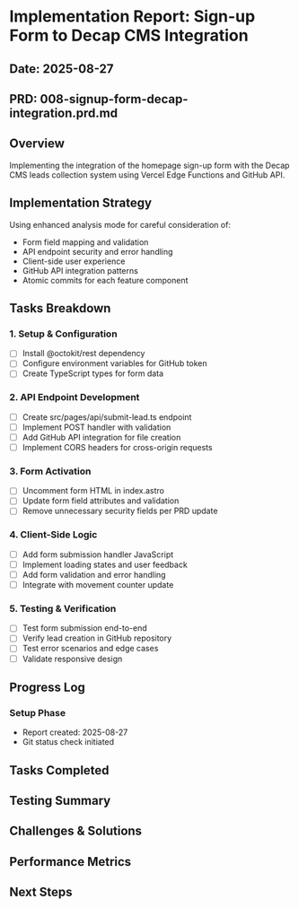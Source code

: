 # Implementation Report: Sign-up Form to Decap CMS Integration

## Date: 2025-08-27
## PRD: 008-signup-form-decap-integration.prd.md

## Overview
Implementing the integration of the homepage sign-up form with the Decap CMS leads collection system using Vercel Edge Functions and GitHub API.

## Implementation Strategy
Using enhanced analysis mode for careful consideration of:
- Form field mapping and validation
- API endpoint security and error handling  
- Client-side user experience
- GitHub API integration patterns
- Atomic commits for each feature component

## Tasks Breakdown

### 1. Setup & Configuration
- [ ] Install @octokit/rest dependency
- [ ] Configure environment variables for GitHub token
- [ ] Create TypeScript types for form data

### 2. API Endpoint Development
- [ ] Create src/pages/api/submit-lead.ts endpoint
- [ ] Implement POST handler with validation
- [ ] Add GitHub API integration for file creation
- [ ] Implement CORS headers for cross-origin requests

### 3. Form Activation
- [ ] Uncomment form HTML in index.astro
- [ ] Update form field attributes and validation
- [ ] Remove unnecessary security fields per PRD update

### 4. Client-Side Logic
- [ ] Add form submission handler JavaScript
- [ ] Implement loading states and user feedback
- [ ] Add form validation and error handling
- [ ] Integrate with movement counter update

### 5. Testing & Verification
- [ ] Test form submission end-to-end
- [ ] Verify lead creation in GitHub repository
- [ ] Test error scenarios and edge cases
- [ ] Validate responsive design

## Progress Log

### Setup Phase
- Report created: 2025-08-27
- Git status check initiated

## Tasks Completed
<!-- Will be updated as tasks complete -->

## Testing Summary
<!-- Will be updated after testing -->

## Challenges & Solutions
<!-- Will document any issues encountered -->

## Performance Metrics
<!-- Will measure before/after metrics -->

## Next Steps
<!-- Will identify future enhancements -->